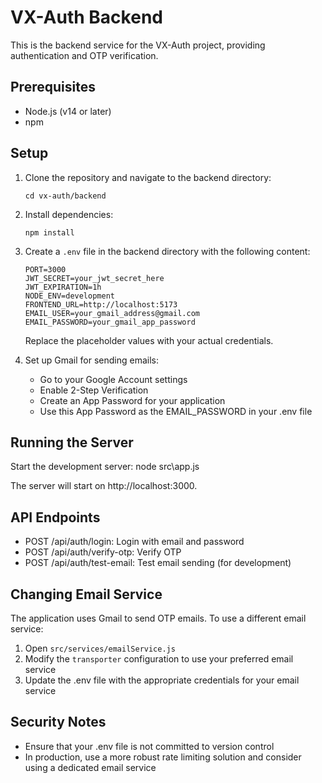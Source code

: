 <!-- packages installed  : 

npm install express@latest cookie-parser@latest rate-limiter-flexible@latest dotenv@latest jsonwebtoken@latest bcrypt@latest helmet@latest cors@latest morgan@latest winston@latest resend@latest otp-generator@latest -->

# VX-Auth Backend

This is the backend service for the VX-Auth project, providing authentication and OTP verification.

## Prerequisites

- Node.js (v14 or later)
- npm

## Setup

1. Clone the repository and navigate to the backend directory:
   ```
   cd vx-auth/backend
   ```

2. Install dependencies:
   ```
   npm install
   ```

3. Create a `.env` file in the backend directory with the following content:
   ```
   PORT=3000
   JWT_SECRET=your_jwt_secret_here
   JWT_EXPIRATION=1h
   NODE_ENV=development
   FRONTEND_URL=http://localhost:5173
   EMAIL_USER=your_gmail_address@gmail.com
   EMAIL_PASSWORD=your_gmail_app_password
   ```
   Replace the placeholder values with your actual credentials.

4. Set up Gmail for sending emails:
   - Go to your Google Account settings
   - Enable 2-Step Verification
   - Create an App Password for your application
   - Use this App Password as the EMAIL_PASSWORD in your .env file

## Running the Server

Start the development server: node src\app.js

The server will start on http://localhost:3000.

## API Endpoints

- POST /api/auth/login: Login with email and password
- POST /api/auth/verify-otp: Verify OTP
- POST /api/auth/test-email: Test email sending (for development)

## Changing Email Service

The application uses Gmail to send OTP emails. To use a different email service:

1. Open `src/services/emailService.js`
2. Modify the `transporter` configuration to use your preferred email service
3. Update the .env file with the appropriate credentials for your email service

## Security Notes

- Ensure that your .env file is not committed to version control
- In production, use a more robust rate limiting solution and consider using a dedicated email service